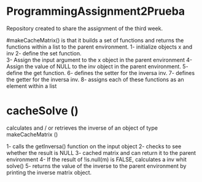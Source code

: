 # ProgrammingAssignment2Prueba
Repository created to share the assignment of the third week.

#makeCacheMatrix() 
is that it builds a set of functions and returns the functions within a list to the parent environment.
1- initialize objects x and inv
2- define the set function.   
3- Assign the input argument to the x object in the parent environment
4- Assign the value of NULL to the inv object in the parent environment. 
5- define the get function.
6- defines the setter for the inversa inv.
7- defines the getter for the inversa inv.
8- assigns each of these functions as an element within a list

# cacheSolve () 
calculates and / or retrieves the inverse of an object of type makeCacheMatrix ()

1- calls the getInversa() function on the input object
2- checks to see whether the result is NULL
3- cached matrix and can return it to the parent environment
4- If the result of !is.null(m) is FALSE, calculates a inv whit solve()
5- returns the value of the inverse to the parent environment by printing the inverse matrix object.
  

